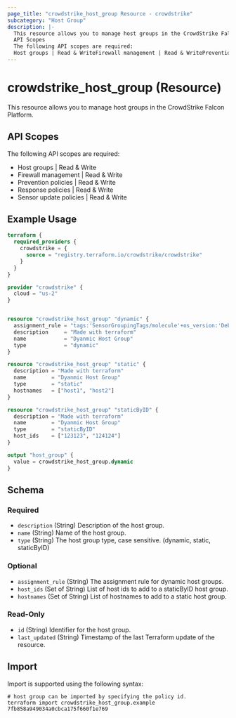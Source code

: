 ```yaml
---
page_title: "crowdstrike_host_group Resource - crowdstrike"
subcategory: "Host Group"
description: |-
  This resource allows you to manage host groups in the CrowdStrike Falcon Platform.
  API Scopes
  The following API scopes are required:
  Host groups | Read & WriteFirewall management | Read & WritePrevention policies | Read & WriteResponse policies | Read & WriteSensor update policies | Read & Write
---
```


# crowdstrike_host_group (Resource)

This resource allows you to manage host groups in the CrowdStrike Falcon Platform.

## API Scopes

The following API scopes are required:

- Host groups | Read & Write
- Firewall management | Read & Write
- Prevention policies | Read & Write
- Response policies | Read & Write
- Sensor update policies | Read & Write


## Example Usage

```terraform
terraform {
  required_providers {
    crowdstrike = {
      source = "registry.terraform.io/crowdstrike/crowdstrike"
    }
  }
}

provider "crowdstrike" {
  cloud = "us-2"
}


resource "crowdstrike_host_group" "dynamic" {
  assignment_rule = "tags:'SensorGroupingTags/molecule'+os_version:'Debian GNU 11'"
  description     = "Made with terraform"
  name            = "Dyanmic Host Group"
  type            = "dynamic"
}

resource "crowdstrike_host_group" "static" {
  description = "Made with terraform"
  name        = "Dyanmic Host Group"
  type        = "static"
  hostnames   = ["host1", "host2"]
}

resource "crowdstrike_host_group" "staticByID" {
  description = "Made with terraform"
  name        = "Dyanmic Host Group"
  type        = "staticByID"
  host_ids    = ["123123", "124124"]
}

output "host_group" {
  value = crowdstrike_host_group.dynamic
}
```

<!-- schema generated by tfplugindocs -->
## Schema

### Required

- `description` (String) Description of the host group.
- `name` (String) Name of the host group.
- `type` (String) The host group type, case sensitive. (dynamic, static, staticByID)

### Optional

- `assignment_rule` (String) The assignment rule for dynamic host groups.
- `host_ids` (Set of String) List of host ids to add to a staticByID host group.
- `hostnames` (Set of String) List of hostnames to add to a static host group.

### Read-Only

- `id` (String) Identifier for the host group.
- `last_updated` (String) Timestamp of the last Terraform update of the resource.

## Import

Import is supported using the following syntax:

```shell
# host group can be imported by specifying the policy id.
terraform import crowdstrike_host_group.example 7fb858a949034a0cbca175f660f1e769
```
